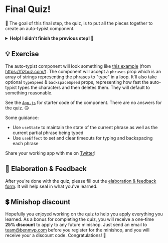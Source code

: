 # Final Quiz!

🏅 The goal of this final step, the quiz, is to put all the pieces together to create an auto-typist component.

<details>
  <summary><b>Help! I didn't finish the previous step! 🚨</b></summary>

If you didn't successfully complete the previous step, that's okay! The steps are meant to push you. 😄

However, you may find yourself in a position where you app is not compiling, and it's preventing you from working on the quiz. No problem! Stash your changes **in a new terminal window**, and you should be good to continue:

```sh
git stash push -m "In-progress Step 4 exercises"
```

Your app should automatically reset and you should be able to continue on with the quiz.

</details>

## 💡 Exercise

The auto-typist component will look something like [this example](./example-auto-typist.mp4) (from https://fizbuz.com/). The component will accept a `phrases` prop which is an array of strings representing the phrases to "type" in a loop. It'll also take optional `typeSpeed` & `backspaceSpeed` props, representing how fast the auto-typist types the characters and then deletes them. They will default to something reasonable.

See the [`App.js`](./App.js) for starter code of the component. There are no answers for the quiz. 🙃

Some guidance:

- Use `useState` to maintain the state of the current phrase as well as the current partial phrase being typed
- Use `useEffect` to set and clear timeouts for typing and backspacing each phrase

Share your working app with me on [Twitter](https://twitter.com/benmvp)!

## 🧠 Elaboration & Feedback

After you're done with the quiz, please fill out the [elaboration & feedback form](https://docs.google.com/forms/d/e/1FAIpQLScRocWvtbrl4XmT5_NRiE8bSK3CMZil-ZQByBAt8lpsurcRmw/viewform?usp=pp_url&entry.1671251225=Migrating+to+React+Hooks+Minishop&entry.1984987236=Final+Quiz). It will help seal in what you've learned.

## 💲 Minishop discount

Hopefully you enjoyed working on the quiz to help you apply everything you learned. As a bonus for completing the quiz, you will receive a one-time **25% discount** to apply to any future minishop. Just send an email to team@benmvp.com before you register for the minishop, and you will receive your a discount code. Congratulations! 🎉
